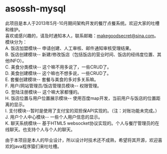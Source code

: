 asossh-mysql
============

  此项目是本人于2013年5月-10月期间架构开发的餐厅点餐系统。欢迎大家的吐槽和维护。<br>
  喜欢或感兴趣的，请及时通知本人，联系邮箱：makegoodsecret@sina.com。<br>
  模块分为：<br>
   A. 饭店加盟模块-- 申请创建、人工审核、邮件通知审核受理结果。<br>
   B. 饭店创建模块-- 新建/修改饭店（包括饭店的营业时间、饭店的经纬度位置、其他INFO）。<br>
   C. 美食分类模块-- 这个嘛不用多说了，一些CRUD了。<br>
   D. 美食创建模块-- 这个嘛也不想多说，一些CRUD了。<br>
   E. 套餐创建模块-- 套餐与美食的多对多关系嘛。<br>
   F. 用户/网站管理员/饭店管理员模块-- 权限管理。<br>
   G. 登陆注册模块-- 这个嘛大家都懂的。<br>
   H. 饭店位置与用户位置展示模块-- 使用百度map开发，当前用户与饭店的位置距离的显示。<br>
   I. 支付模块--暂时是使用了支付宝的双担保API实现的。（注：对账功能未完成。）<br>
   J. 用户个人中心模块-- 一些个人用户信息的显示。<br>
   K. 聊天系统模块-- 基于HTML5 websocket协议实现的。个人与餐厅管理员的在线聊天。也支持个人与个人的聊天。<br>
   
  
  由于本项目是本人的毕业设计，所以设计时技术还不成熟，希望将其开源，欢迎喜欢的java程序猿们来吐吐槽。<br>
